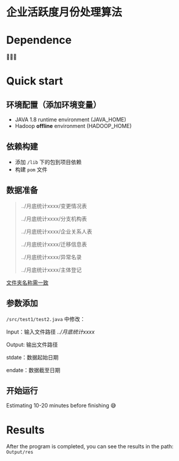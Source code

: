 # 企业活跃度月份处理算法
# Dependence
:eyes::eyes::eyes:
# Quick start
## 环境配置（添加环境变量）
* JAVA 1.8 runtime environment (JAVA_HOME)
* Hadoop __offline__ environment (HADOOP_HOME)
## 依赖构建
* 添加 `/lib` 下的包到项目依赖
* 构建 `pom` 文件
## 数据准备
> ../月底统计xxxx/变更情况表
> 
> ../月底统计xxxx/分支机构表
> 
> ../月底统计xxxx/企业关系人表
> 
> ../月底统计xxxx/迁移信息表
> 
> ../月底统计xxxx/异常名录
> 
> ../月底统计xxxx/主体登记
> 
<u>文件夹名称需一致</u>

## 参数添加
`/src/test1/test2.java` 中修改：

Input：输入文件路径 _../月底统计xxxx_ 

Output: 输出文件路径 

stdate：数据起始日期

endate：数据截至日期

## 开始运行
Estimating 10-20 minutes before finishing :sweat_smile:

# Results

After the program is completed, you can see the results in the path: `Output/res`
